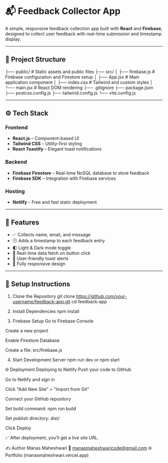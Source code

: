 # 📬 Feedback Collector App

A simple, responsive feedback collection app built with **React** and **Firebase**, designed to collect user feedback with real-time submission and timestamp display.

---

## 📁 Project Structure

├── public/ # Static assets and public files 
├── src/ 
   │ ├── firebase.js # Firebase configuration and Firestore setup │ 
   ├── App.jsx # Main application component │
   ├── index.css # Tailwind and custom styles │ 
   └── main.jsx # React DOM rendering 
├── .gitignore 
├── package.json 
├── postcss.config.js
├── tailwind.config.js 
└── vite.config.js


---

## ⚙️ Tech Stack

### Frontend
- **React.js** – Component-based UI
- **Tailwind CSS** – Utility-first styling
- **React Toastify** – Elegant toast notifications

### Backend
- **Firebase Firestore** – Real-time NoSQL database to store feedback
- **Firebase SDK** – Integration with Firebase services

### Hosting
- **Netlify** – Free and fast static deployment

---

## 🚀 Features

- ✅ Collects name, email, and message
- 🕒 Adds a timestamp to each feedback entry
- 🌓 Light & Dark mode toggle
- 🔄 Real-time data fetch on button click
- 🔔 User-friendly toast alerts
- 📱 Fully responsive design

---

## 🔧 Setup Instructions

1. Clone the Repository
git clone https://github.com/your-username/feedback-app.git
cd feedback-app

2. Install Dependencies
npm install

3. Firebase Setup
Go to Firebase Console

Create a new project

Enable Firestore Database

Create a file: src/firebase.js

4. Start Development Server
npm run dev or npm start

🌐 Deployment
Deploying to Netlify
Push your code to GitHub

Go to Netlify and sign in

Click "Add New Site" > "Import from Git"

Connect your GitHub repository

Set build command: npm run build

Set publish directory: dist/

Click Deploy

✅ After deployment, you’ll get a live site URL.

✍️ Author
Manas Maheshwari
📧 manasmaheshwaricode@gmail.com
🌐 Portfolio (manasmaheshwari.vercel.app)

